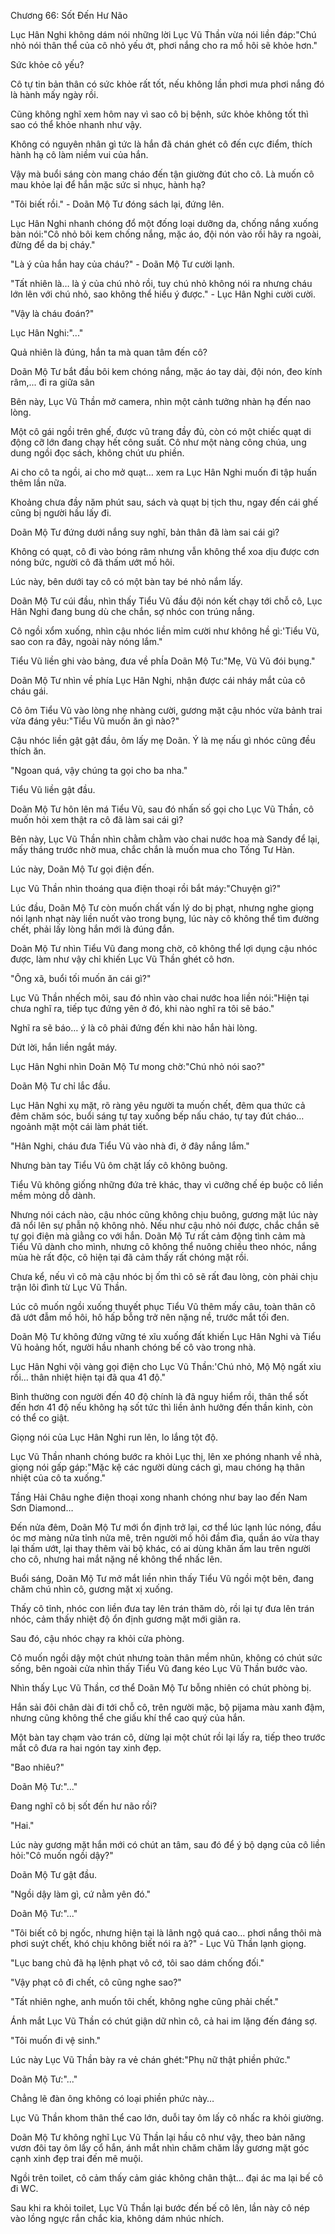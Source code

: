 




Chương 66: Sốt Đến Hư Não


Lục Hân Nghi không dám nói những lời Lục Vũ Thần vừa nói liền đáp:"Chú nhỏ nói thân thể của cô nhỏ yếu ớt, phơi nắng cho ra mồ hôi sẽ khỏe hơn."

Sức khỏe cô yếu?

Cô tự tin bản thân có sức khỏe rất tốt, nếu không lần phơi mưa phơi nắng đó là hành mấy ngày rồi.

Cũng không nghĩ xem hôm nay vì sao cô bị bệnh, sức khỏe không tốt thì sao có thể khỏe nhanh như vậy.

Không có nguyên nhân gì tức là hắn đã chán ghét cô đến cực điểm, thích hành hạ cô làm niềm vui của hắn.

Vậy mà buổi sáng còn mang cháo đến tận giường đút cho cô. Là muốn cô mau khỏe lại để hắn mặc sức sỉ nhục, hành hạ?

"Tôi biết rồi." - Doãn Mộ Tư đóng sách lại, đứng lên.

Lục Hân Nghi nhanh chóng đổ một đống loại dưỡng da, chống nắng xuống bàn nói:"Cô nhỏ bôi kem chống nắng, mặc áo, đội nón vào rồi hãy ra ngoài, đừng để da bị cháy."

"Là ý của hắn hay của cháu?" - Doãn Mộ Tư cười lạnh.

"Tất nhiên là… là ý của chú nhỏ rồi, tuy chú nhỏ không nói ra nhưng cháu lớn lên với chú nhỏ, sao không thể hiểu ý được." - Lục Hân Nghi cười cười.

"Vậy là cháu đoán?"

Lục Hân Nghi:"..."

Quả nhiên là đúng, hắn ta mà quan tâm đến cô?

Doãn Mộ Tư bắt đầu bôi kem chóng nắng, mặc áo tay dài, đội nón, đeo kính râm,... đi ra giữa sân

Bên này, Lục Vũ Thần mở camera, nhìn một cảnh tưởng nhàn hạ đến nao lòng.

Một cô gái ngồi trên ghế, được vũ trang đầy đủ, còn có một chiếc quạt di động cỡ lớn đang chạy hết công suất. Cô như một nàng công chúa, ung dung ngồi đọc sách, không chút ưu phiền.

Ai cho cô ta ngồi, ai cho mở quạt… xem ra Lục Hân Nghi muốn đi tập huấn thêm lần nữa.

Khoảng chưa đầy năm phút sau, sách và quạt bị tịch thu, ngay đến cái ghế cũng bị người hầu lấy đi.

Doãn Mộ Tư đứng dưới nắng suy nghĩ, bản thân đã làm sai cái gì?

Không có quạt, cô đi vào bóng râm nhưng vẫn không thể xoa dịu được cơn nóng bức, người cô đã thấm ướt mồ hôi.

Lúc này, bên dưới tay cô có một bàn tay bé nhỏ nắm lấy.

Doãn Mộ Tư cúi đầu, nhìn thấy Tiểu Vũ đầu đội nón kết chạy tới chỗ cô, Lục Hân Nghi đang bung dù che chắn, sợ nhóc con trúng nắng.

Cô ngồi xổm xuống, nhìn cậu nhóc liền mỉm cười như không hề gì:'Tiểu Vũ, sao con ra đây, ngoài này nóng lắm."

Tiểu Vũ liền ghi vào bảng, đưa về phÍa Doãn Mộ Tư:"Mẹ, Vũ Vũ đói bụng."

Doãn Mộ Tư nhìn về phía Lục Hân Nghi, nhận được cái nháy mắt của cô cháu gái.

Cô ôm Tiểu Vũ vào lòng nhẹ nhàng cười, gương mặt cậu nhóc vừa bảnh trai vừa đáng yêu:"Tiểu Vũ muốn ăn gì nào?"

Cậu nhóc liền gật gật đầu, ôm lấy mẹ Doãn. Ý là mẹ nấu gì nhóc cũng đều thích ăn.

"Ngoan quá, vậy chúng ta gọi cho ba nha."

Tiểu Vũ liền gật đầu.

Doãn Mộ Tư hôn lên má Tiểu Vũ, sau đó nhấn số gọi cho Lục Vũ Thần, cô muốn hỏi xem thật ra cô đã làm sai cái gì?

Bên này, Lục Vũ Thần nhìn chằm chằm vào chai nước hoa mà Sandy để lại, mấy tháng trước nhờ mua, chắc chắn là muốn mua cho Tống Tư Hàn.

Lúc này, Doãn Mộ Tư gọi điện đến.

Lục Vũ Thần nhìn thoáng qua điện thoại rồi bắt máy:"Chuyện gì?"

Lúc đầu, Doãn Mộ Tư còn muốn chất vấn lý do bị phạt, nhưng nghe giọng nói lạnh nhạt này liền nuốt vào trong bụng, lúc này cô không thể tìm đường chết, phải lấy lòng hắn mới là đúng đắn.

Doãn Mộ Tư nhìn Tiểu Vũ đang mong chờ, cô không thể lợi dụng cậu nhóc được, làm như vậy chỉ khiến Lục Vũ Thần ghét cô hơn.

"Ông xã, buổi tối muốn ăn cái gì?"

Lục Vũ Thần nhếch môi, sau đó nhìn vào chai nước hoa liền nói:"Hiện tại chưa nghĩ ra, tiếp tục đứng yên ở đó, khi nào nghĩ ra tôi sẽ báo."

Nghĩ ra sẽ báo… ý là cô phải đứng đến khi nào hắn hài lòng.

Dứt lời, hắn liền ngắt máy.

Lục Hân Nghi nhìn Doãn Mộ Tư mong chờ:"Chú nhỏ nói sao?"

Doãn Mộ Tư chỉ lắc đầu.

Lục Hân Nghi xụ mặt, rõ ràng yêu người ta muốn chết, đêm qua thức cả đêm chăm sóc, buổi sáng tự tay xuống bếp nấu cháo, tự tay đút cháo… ngoảnh mặt một cái làm phát tiết.

"Hân Nghi, cháu đưa Tiểu Vũ vào nhà đi, ở đây nắng lắm."

Nhưng bàn tay Tiểu Vũ ôm chặt lấy cô không buông.

Tiểu Vũ không giống những đứa trẻ khác, thay vì cưỡng chế ép buộc cô liền mềm mỏng dỗ dành.

Nhưng nói cách nào, cậu nhóc cũng không chịu buông, gương mặt lúc này đã nổi lên sự phẫn nộ không nhỏ. Nếu như cậu nhỏ nói được, chắc chắn sẽ tự gọi điện mà giằng co với hắn. Doãn Mộ Tư rất cảm động tình cảm mà Tiểu Vũ dành cho mình, nhưng cô không thể nuông chiều theo nhóc, nắng mùa hè rất độc, cô hiện tại đã cảm thấy rất chóng mặt rồi.

Chưa kể, nếu vì cô mà cậu nhóc bị ốm thì cô sẽ rất đau lòng, còn phải chịu trận lôi đình từ Lục Vũ Thần.

Lúc cô muốn ngồi xuống thuyết phục Tiểu Vũ thêm mấy câu, toàn thân cô đã ướt đẫm mồ hôi, hô hấp bỗng trở nên nặng nề, trước mắt tối đen.

Doãn Mộ Tư không đứng vững té xĩu xuống đất khiến Lục Hân Nghi và Tiểu Vũ hoảng hốt, người hầu nhanh chóng bế cô vào trong nhà.

Lục Hân Nghi vội vàng gọi điện cho Lục Vũ Thần:'Chú nhỏ, Mộ Mộ ngất xỉu rồi… thân nhiệt hiện tại đã qua 41 độ."

Bình thường con người đến 40 độ chính là đã nguy hiểm rồi, thân thể sốt đến hơn 41 độ nếu không hạ sốt tức thì liền ảnh hưởng đến thần kinh, còn có thể co giật.

Giọng nói của Lục Hân Nghi run lên, lo lắng tột độ.

Lục Vũ Thần nhanh chóng bước ra khỏi Lục thị, lên xe phóng nhanh về nhà, giọng nói gấp gáp:"Mặc kệ các người dùng cách gì, mau chóng hạ thân nhiệt của cô ta xuống."

Tầng Hải Châu nghe điện thoại xong nhanh chóng như bay lao đến Nam Sơn Diamond…

Đến nửa đêm, Doãn Mộ Tư mới ổn định trở lại, cơ thể lúc lạnh lúc nóng, đầu óc mơ màng nửa tỉnh nửa mê, trên người mồ hôi đầm đìa, quần áo vừa thay lại thấm ướt, lại thay thêm vài bộ khác, có ai dùng khăn ấm lau trên người cho cô, nhưng hai mắt nặng nề không thể nhấc lên.

Buổi sáng, Doãn Mộ Tư mở mắt liền nhìn thấy Tiểu Vũ ngồi một bên, đang chăm chú nhìn cô, gương mặt xị xuống.

Thấy cô tỉnh, nhóc con liền đưa tay lên trán thăm dò, rồi lại tự đưa lên trán nhóc, cảm thấy nhiệt độ ổn định gương mặt mới giãn ra.

Sau đó, cậu nhóc chạy ra khỏi cửa phòng.

Cô muốn ngồi dậy một chút nhưng toàn thân mềm nhũn, không có chút sức sống, bên ngoài cửa nhìn thấy Tiểu Vũ đang kéo Lục Vũ Thần bước vào.

Nhìn thấy Lục Vũ Thần, cơ thể Doãn Mộ Tư bỗng nhiên có chút phòng bị.

Hắn sải đôi chân dài đi tới chỗ cô, trên người mặc, bộ pijama màu xanh đậm, nhưng cũng không thể che giấu khí thể cao quý của hắn.

Một bàn tay chạm vào trán cô, dừng lại một chút rồi lại lấy ra, tiếp theo trước mắt cô đưa ra hai ngón tay xinh đẹp.

"Bao nhiêu?"

Doãn Mộ Tư:"..."

Đang nghĩ cô bị sốt đến hư não rồi?

"Hai."

Lúc này gương mặt hắn mới có chút an tâm, sau đó để ý bộ dạng của cô liền hỏi:"Cô muốn ngồi dậy?"

Doãn Mộ Tư gật đầu.

"Ngồi dậy làm gì, cứ nằm yên đó."

Doãn Mộ Tư:"..."

"Tôi biết cô bị ngốc, nhưng hiện tại là lãnh ngộ quá cao… phơi nắng thôi mà phơi suýt chết, khó chịu không biết nói ra à?" - Lục Vũ Thần lạnh giọng.

"Lục bang chủ đã hạ lệnh phạt vô cớ, tôi sao dám chống đối."

"Vậy phạt cô đi chết, cô cũng nghe sao?"

"Tất nhiên nghe, anh muốn tôi chết, không nghe cũng phải chết."

Ánh mắt Lục Vũ Thần có chút giận dữ nhìn cô, cả hai im lặng đến đáng sợ.

"Tôi muốn đi vệ sinh."

Lúc này Lục Vũ Thần bày ra vẻ chán ghét:"Phụ nữ thật phiền phức."

Doãn Mộ Tư:"..."

Chẳng lẽ đàn ông không có loại phiền phức này…

Lục Vũ Thần khom thân thể cao lớn, duỗi tay ôm lấy cô nhấc ra khỏi giường.

Doãn Mộ Tư không nghĩ Lục Vũ Thần lại hầu cô như vậy, theo bản năng vươn đôi tay ôm lấy cổ hắn, ánh mắt nhìn chăm chăm lấy gương mặt góc cạnh xinh đẹp trai đến mê muội.

Ngồi trên toilet, cô cảm thấy cảm giác không chân thật… đại ác ma lại bế cô đi WC.

Sau khi ra khỏi toilet, Lục Vũ Thần lại bước đến bế cô lên, lần này cô nép vào lồng ngực rắn chắc kia, không dám nhúc nhích.




